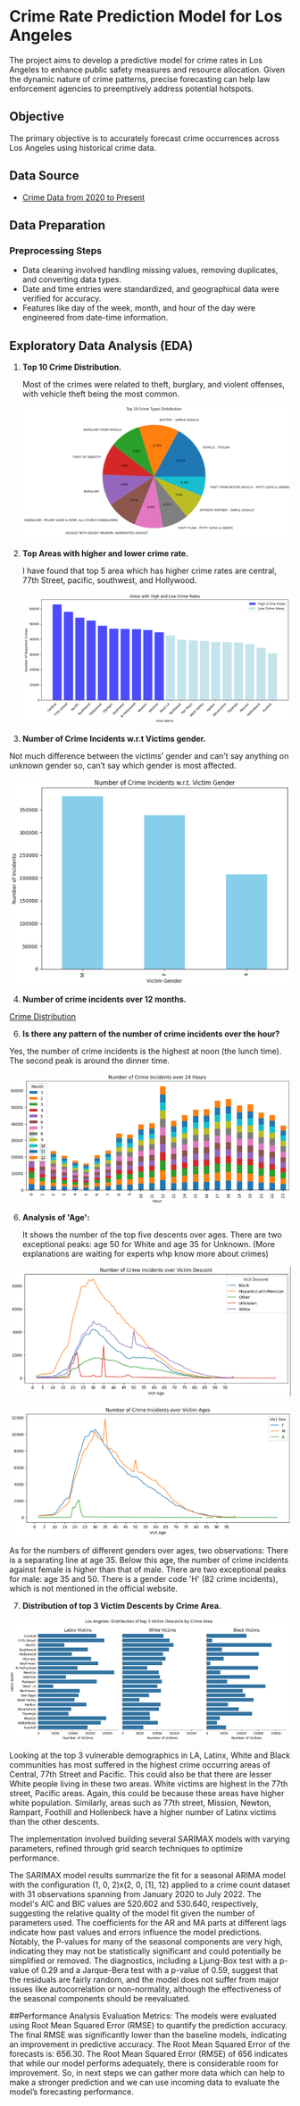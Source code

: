 # Crime Rate Prediction Model for Los Angeles

The project aims to develop a predictive model for crime rates in Los Angeles to enhance public safety measures and resource allocation. Given the dynamic nature of crime patterns, precise forecasting can help law enforcement agencies to preemptively address potential hotspots.

## Objective

The primary objective is to accurately forecast crime occurrences across Los Angeles using historical crime data.

## Data Source

- [Crime Data from 2020 to Present](https://catalog.data.gov/dataset/crime-data-from-2020-to-present)

## Data Preparation

### Preprocessing Steps

- Data cleaning involved handling missing values, removing duplicates, and converting data types.
- Date and time entries were standardized, and geographical data were verified for accuracy.
- Features like day of the week, month, and hour of the day were engineered from date-time information.

## Exploratory Data Analysis (EDA)

1. **Top 10 Crime Distribution.**

   Most of the crimes were related to theft, burglary, and violent offenses, with vehicle theft being the most common.

   ![Crime Distribution](Images/topcrimetypes.png)

2. **Top Areas with higher and lower crime rate.**

   I have found that top 5 area which has higher crime rates are central, 77th Street, pacific, southwest, and Hollywood.

   ![Crime Distribution](Images/area.png)

3.	**Number of Crime Incidents w.r.t Victims gender.**

   Not much difference between the victims’ gender and can’t say anything on unknown gender so, can’t say which gender is most affected.

   ![Crime Distribution](Images/Victimgender.png)

4.	**Number of crime incidents over 12 months.**

   [Crime Distribution](Images/crimeovermonth.png)
   
6.	**Is there any pattern of the number of crime incidents over the hour?**

   Yes, the number of crime incidents is the highest at noon (the lunch time). The second peak is around the dinner time.

   ![Crime Distribution](Images/patternoverhours.png)

6.	**Analysis of 'Age':**

  	It shows the number of the top five descents over ages. There are two exceptional peaks: age 50 for White and age 35 for Unknown. (More explanations are waiting for experts whp    know more about crimes)

   ![Crime Distribution](Images/analysisonage1.png)

   ![Crime Distribution](Images/analysisonage2.png)


   As for the numbers of different genders over ages, two observations:
   There is a separating line at age 35. Below this age, the number of crime incidents against female is higher than that of male. There are two exceptional peaks for male: age 35    and 50. There is a gender code 'H' (82 crime incidents), which is not mentioned in the official website.

7.	**Distribution of top 3 Victim Descents by Crime Area.**

   ![Crime Distribution](Images/distibution.png)

   Looking at the top 3 vulnerable demographics in LA, Latinx, White and Black communities has most suffered in the highest crime occurring areas of Central, 77th Street and          Pacific. This could also be that there are lesser White people living in these two areas. White victims are highest in the 77th street, Pacific areas. Again, this could be         because these areas have higher white population. Similarly, areas such as 77th street, Mission, Newton, Rampart, Foothill and Hollenbeck have a higher number of Latinx victims    than the other descents.


The implementation involved building several SARIMAX models with varying parameters, refined through grid search techniques to optimize performance.

The SARIMAX model results summarize the fit for a seasonal ARIMA model with the configuration (1, 0, 2)x(2, 0, [1], 12) applied to a crime count dataset with 31 observations spanning from January 2020 to July 2022. The model's AIC and BIC values are 520.602 and 530.640, respectively, suggesting the relative quality of the model fit given the number of parameters used. The coefficients for the AR and MA parts at different lags indicate how past values and errors influence the model predictions. Notably, the P-values for many of the seasonal components are very high, indicating they may not be statistically significant and could potentially be simplified or removed. The diagnostics, including a Ljung-Box test with a p-value of 0.29 and a Jarque-Bera test with a p-value of 0.59, suggest that the residuals are fairly random, and the model does not suffer from major issues like autocorrelation or non-normality, although the effectiveness of the seasonal components should be reevaluated.

##Performance Analysis
Evaluation Metrics: The models were evaluated using Root Mean Squared Error (RMSE) to quantify the prediction accuracy. The final RMSE was significantly lower than the baseline models, indicating an improvement in predictive accuracy. The Root Mean Squared Error of the forecasts is: 656.30.
The Root Mean Squared Error (RMSE) of 656 indicates that while our model performs adequately, there is considerable room for improvement. So, in next steps we can gather more data which can help to make a stronger prediction and we can use incoming data to evaluate the model’s forecasting performance.






